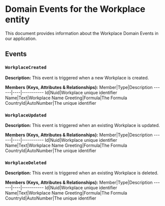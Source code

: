 # Domain Events for the Workplace entity

This document provides information about the Workplace Domain Events in our application.

## Events

### `WorkplaceCreated`

**Description:**
This event is triggered when a new Workplace is created.

**Members (Keys, Attributes & Relationships):**
Member|Type|Description
------|----|-----------
Id|Nuid|Workplace unique identifier
Name|Text|Workplace Name
Greeting|Formula|The Formula
CountryId|AutoNumber|The unique identifier


### `WorkplaceUpdated`

**Description:** 
This event is triggered when an existing Workplace is updated.

**Members (Keys, Attributes & Relationships):**
Member|Type|Description
------|----|-----------
Id|Nuid|Workplace unique identifier
Name|Text|Workplace Name
Greeting|Formula|The Formula
CountryId|AutoNumber|The unique identifier


### `WorkplaceDeleted`

**Description:**
This event is triggered when an existing Workplace is deleted.

**Members (Keys, Attributes & Relationships):**
Member|Type|Description
------|----|-----------
Id|Nuid|Workplace unique identifier
Name|Text|Workplace Name
Greeting|Formula|The Formula
CountryId|AutoNumber|The unique identifier

